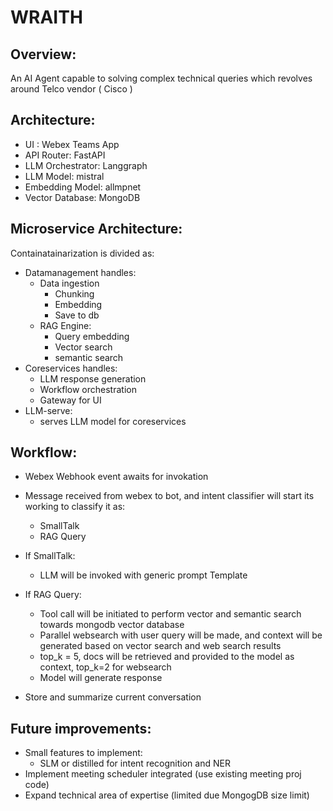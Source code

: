 # WRAITH

## Overview:
An AI Agent capable to solving complex technical queries which revolves around Telco vendor ( Cisco )

## Architecture:
- UI : Webex Teams App
- API Router: FastAPI
- LLM Orchestrator: Langgraph
- LLM Model: mistral
- Embedding Model: allmpnet
- Vector Database: MongoDB

## Microservice Architecture:
Containatainarization is divided as:
- Datamanagement handles:
    - Data ingestion
        - Chunking
        - Embedding
        - Save to db
    - RAG Engine:
        - Query embedding
        - Vector search
        - semantic search
- Coreservices handles:
    - LLM response generation
    - Workflow orchestration
    - Gateway for UI
- LLM-serve:
    - serves LLM model for coreservices

## Workflow:
- Webex Webhook event awaits for invokation
- Message received from webex to bot, and intent classifier will start its working to classify it as:
    - SmallTalk
    - RAG Query
- If SmallTalk:
    - LLM will be invoked with generic prompt Template

- If RAG Query:
    - Tool call will be initiated to perform vector and semantic search towards mongodb vector database
    - Parallel websearch with user query will be made, and context will be generated based on vector search and web search results
    - top_k = 5, docs will be retrieved and provided to the model as context, top_k=2 for websearch
    - Model will generate response

- Store and summarize current conversation

## Future improvements:
- Small features to implement:
    - SLM or distilled for intent recognition and NER
- Implement meeting scheduler integrated (use existing meeting proj code)
- Expand technical area of expertise (limited due MongogDB size limit)
